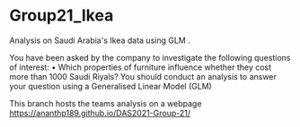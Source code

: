 # Group21_Ikea
Analysis on Saudi Arabia's Ikea data using GLM .

 You have been asked by the company to investigate the following questions of interest:
• Which properties of furniture influence whether they cost more than 1000 Saudi Riyals?
You should conduct an analysis to answer your question using a Generalised Linear Model (GLM)


This branch hosts the teams analysis on a webpage
https://ananthp189.github.io/DAS2021-Group-21/
